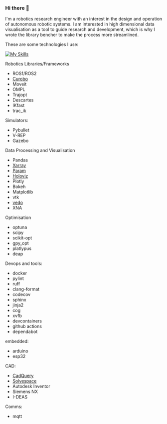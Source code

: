 ### Hi there 👋

I'm a robotics research engineer with an interest in the design and operation of autonomous robotic systems.  I am interested in high dimensional data visualisation as a tool to guide research and development, which is why I wrote the library bencher to make the process more streamlined.

These are some technologies I use:

[![My Skills](https://skillicons.dev/icons?i=python,arduino,bash,blender,cs,cpp,cmake,docker,eclipse,git,github,githubactions,jenkins,latex,linked,linux,lua,md,matlab,processing,py,ros,stackoverflow,unity,visualstudio,vscode)](https://skillicons.dev)

Robotics Libraries/Frameworks
 - ROS1/ROS2
 - [Curobo](https://curobo.org/)
 - Moveit
 - OMPL
 - Trajopt
 - Descartes
 - IKfast
 - trac_ik
   
Simulators:
 - Pybullet
 - V-REP
 - Gazebo

Data Processing and Visualisation
 - Pandas
 - [Xarray](https://docs.xarray.dev/en/stable/)
 - [Param](https://param.holoviz.org/)
 - [Holoviz](https://holoviz.org/)
 - Plotly
 - Bokeh
 - Matplotlib
 - vtk
 - [vedo](https://vedo.embl.es/)
 - XNA

Optimisation
 - optuna
 - scipy
 - scikit-opt
 - gpy_opt
 - platlypus
 - deap
    
Devops and tools:
 - docker
 - pylint
 - ruff
 - clang-format
 - codecov
 - sphinx
 - jinja2
 - cog
 - xvfb
 - devcontainers
 - github actions
 - dependabot  

embedded:
 - arduino
 - esp32

CAD:
 - [CadQuery](https://github.com/CadQuery/cadquery)
 - [Solvespace](https://solvespace.com/index.pl)
 - Autodesk Inventor
 - Siemens NX
 - I-DEAS

Comms:
  - mqtt    
    
<!--
**blooop/blooop** is a ✨ _special_ ✨ repository because its `README.md` (this file) appears on your GitHub profile.

Here are some ideas to get you started:

- 🔭 I’m currently working on ...
- 🌱 I’m currently learning ...
- 👯 I’m looking to collaborate on ...
- 🤔 I’m looking for help with ...
- 💬 Ask me about ...
- 📫 How to reach me: ...
- 😄 Pronouns: ...
- ⚡ Fun fact: ...
-->
